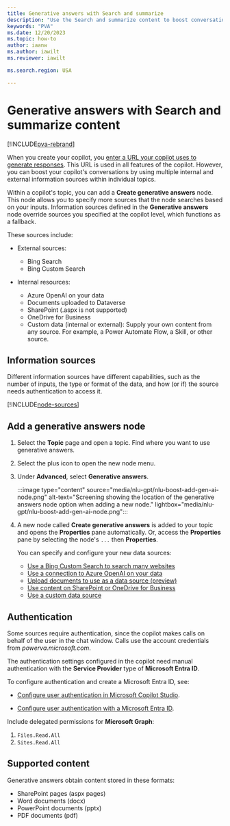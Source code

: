 ```yaml
---
title: Generative answers with Search and summarize
description: "Use the Search and summarize content to boost conversations."
keywords: "PVA"
ms.date: 12/20/2023
ms.topic: how-to
author: iaanw
ms.author: iawilt
ms.reviewer: iawilt

ms.search.region: USA

---
```


# Generative answers with Search and summarize content

[!INCLUDE[pva-rebrand](includes/pva-rebrand.md)]

When you create your copilot, you [enter a URL your copilot uses to generate responses](nlu-boost-conversations.md). This URL is used in all features of the copilot. However, you can boost your copilot's conversations by using multiple internal and external information sources within individual topics.

Within a copilot's topic, you can add a **Create generative answers** node. This node allows you to specify more sources that the node searches based on your inputs. Information sources defined in the **Generative answers** node override sources you specified at the copilot level, which functions as a fallback.

These sources include:

- External sources:
  - Bing Search
  - Bing Custom Search

- Internal resources:
  - Azure OpenAI on your data
  - Documents uploaded to Dataverse
  - SharePoint (.aspx is not supported)
  - OneDrive for Business
  - Custom data (internal or external): Supply your own content from any source. For example, a Power Automate Flow, a Skill, or other source.

## Information sources

Different information sources have different capabilities, such as the number of inputs, the type or format of the data, and how (or if) the source needs authentication to access it.

[!INCLUDE[node-sources](includes/blocks/node-sources-table.md)]

## Add a generative answers node

1. Select the **Topic** page and open a topic. Find where you want to use generative answers.

1. Select the plus icon to open the new node menu.

1. Under **Advanced**, select **Generative answers**.

   :::image type="content" source="media/nlu-gpt/nlu-boost-add-gen-ai-node.png" alt-text="Screening showing the location of the generative answers node option when adding a new node." lightbox="media/nlu-gpt/nlu-boost-add-gen-ai-node.png":::

1. A new node called **Create generative answers** is added to your topic and opens the **Properties** pane automatically. Or, access the **Properties** pane by selecting the node's `...` then **Properties**.

   You can specify and configure your new data sources:

   - [Use a Bing Custom Search to search many websites](nlu-generative-answers-bing.md)
   - [Use a connection to Azure OpenAI on your data](nlu-generative-answers-azure-openai.md)
   - [Upload documents to use as a data source (preview)](nlu-documents.md)
   - [Use content on SharePoint or OneDrive for Business](nlu-generative-answers-sharepoint-onedrive.md)
   - [Use a custom data source](nlu-generative-answers-custom-data.md)

## Authentication

Some sources require authentication, since the copilot makes calls on behalf of the user in the chat window. Calls use the account credentials from _powerva.microsoft.com_.

The authentication settings configured in the copilot need manual authentication with the **Service Provider** type of **Microsoft Entra ID**.

To configure authentication and create a Microsoft Entra ID, see:

- [Configure user authentication in Microsoft Copilot Studio](configuration-end-user-authentication.md).

- [Configure user authentication with a Microsoft Entra ID](configuration-authentication-azure-ad.md).

Include delegated permissions for **Microsoft Graph**:

1. `Files.Read.All`
1. `Sites.Read.All`

## Supported content

Generative answers obtain content stored in these formats:

- SharePoint pages (aspx pages)
- Word documents (docx)
- PowerPoint documents (pptx)
- PDF documents (pdf)
